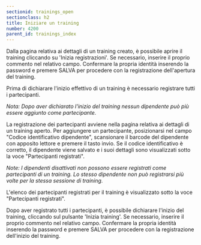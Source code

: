 ```yaml
---
sectionid: trainings_open
sectionclass: h2
title: Iniziare un training
number: 4200
parent_id: trainings_index
---
```

Dalla pagina relativa ai dettagli di un training creato, è possibile aprire il training cliccando su 'Inizia registrazioni'.
Se necessario, inserire il proprio commento nel relativo campo.
Confermare la propria identità inserendo la password e premere SALVA per procedere con la registrazione dell'apertura del training. 

Prima di dichiarare l'inizio effettivo di un training è necessario registrare tutti i partecipanti.

_Nota: Dopo aver dichiarato l'inizio del training nessun dipendente può più essere aggiunto come partecipante._

La registrazione dei partecipanti avviene nella pagina relativa ai dettagli di un training aperto. Per aggiungere un partecipante, posizionarsi nel campo "Codice identificativo dipendente", scansionare il barcode del dipendente con apposito lettore e premere il tasto invio.
Se il codice identificativo è corretto, il dipendente viene salvato e i suoi dettagli sono visualizzati sotto la voce "Partecipanti registrati".

_Note: I dipendenti disattivati non possono essere registrati come partecipanti di un training. Lo stesso dipendente non può registrarsi più volte per la stessa sessione di training._ 

L'elenco dei partecipanti registrati per il training è visualizzato sotto la voce "Partecipanti registrati".

Dopo aver registrato tutti i partecipanti, è possibile dichiarare l'inizio del training, cliccando sul pulsante 'Inizia training'.
Se necessario, inserire il proprio commento nel relativo campo. 
Confermare la propria identità inserendo la password e premere SALVA per procedere con la registrazione dell'inizio del training. 
